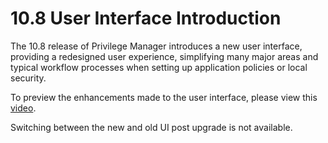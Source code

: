 [title]: # (10.8 User Interface)
[tags]: # (intro)
[priority]: # (98)
# 10.8 User Interface Introduction

The 10.8 release of Privilege Manager introduces a new user interface, providing a redesigned user experience, simplifying many major areas and typical workflow processes when setting up application policies or local security.

To preview the enhancements made to the user interface, please view this [video](https://vimeo.com/434453083/6c9dec1030).

Switching between the new and old UI post upgrade is not available.
